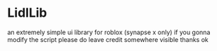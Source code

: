 # LidlLib
an extremely simple ui library for roblox (synapse x only)
if you gonna modify the script please do leave credit somewhere visible thanks ok
